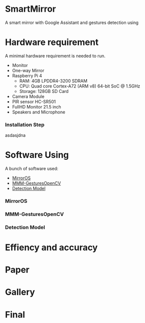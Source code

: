 # SmartMirror
A smart mirror with Google Assistant and gestures detection using 

# Hardware requirement
A minimal hardware requirement is needed to run.
 * Monitor
 * One-way Mirror
 * Raspberry Pi 4
    * RAM: 4GB LPDDR4-3200 SDRAM
    * CPU: Quad core Cortex-A72 (ARM v8) 64-bit SoC @ 1.5GHz
    * Storage: 128GB SD Card
 * Camera Module
 * PIR sensor HC-SR501
 * FullHD Monitor 21.5 inch
 * Speakers and Microphone

### Installation Step
asdasjdna

# Software Using 
A bunch of software used:
* [MirrorOS]()
* [MMM-GesturesOpenCV]()
* [Detection Model]()
### MirrorOS

### MMM-GesturesOpenCV

### Detection Model

# Effiency and accuracy

# Paper

# Gallery

# Final
